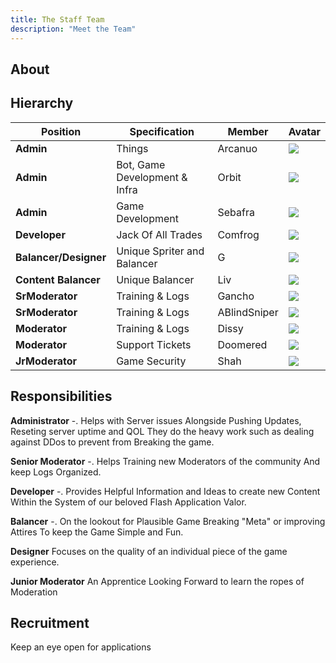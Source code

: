 ```yaml
---
title: The Staff Team
description: "Meet the Team"
---
```


## About



## Hierarchy
| Position | Specification | Member | Avatar |
| ----------- | ----- | ------ | ----- |
| **Admin**   | Things | Arcanuo | <img src="https://cdn.discordapp.com/attachments/1187552567295758487/1191081554160648312/arc.png?ex=65a42423&is=6591af23&hm=78f6b818c5422e658cc76ba6340d4601b76f72a6c70b7bc778b4e9f84718e1cd&" /> |
| **Admin**   | Bot, Game Development & Infra | Orbit | <img src="https://cdn.discordapp.com/attachments/1187552567295758487/1191081554391343214/orbit.png?ex=65a42423&is=6591af23&hm=f3bd010cdde9ffe88bf16ccf0905195bb63576edab5d0c7a8fa06feec9fdf450&" /> |
| **Admin**   | Game Development | Sebafra | <img src="https://cdn.discordapp.com/attachments/1187552567295758487/1191081554638811227/seb.png?ex=65a42423&is=6591af23&hm=ab7bcc02b4d248e31c553325756aacf1a334db40ca8bd7b1785174473c15bf6a&" /> |
| **Developer** | Jack Of All Trades | Comfrog | <img src="https://cdn.discordapp.com/attachments/1082223891277172777/1191155746939863180/comfrog-transparent-text.png?ex=65a4693c&is=6591f43c&hm=0fce60282163279f86633f08ddf972ef269adc15c8abc4e38c1b7b1961799acc&"/> |
| **Balancer/Designer** | Unique Spriter and Balancer | G | <img src="https://cdn.discordapp.com/attachments/1082223891277172777/1191155746319106129/388deacdb2f92d99cedb6aa366a386c2.png?ex=65a4693c&is=6591f43c&hm=5011001f8f2a592cf4b89172b505362c726cbeb35853ca7a5b7bd89bd3700c7c&"/> |
| **Content Balancer** | Unique Balancer | Liv | <img src="https://cdn.discordapp.com/attachments/1082223891277172777/1191155747422212206/F0XMWtyaUAAF6uV.png?ex=65a4693c&is=6591f43c&hm=22339b6f94d54289f380e4c9a542a14c3093beb49aba2792a90d3b5cbce648af&"/> |
| **SrModerator** | Training & Logs | Gancho | <img src="https://cdn.discordapp.com/attachments/1187552567295758487/1191081351156338789/gancho_1.gif?ex=65a423f3&is=6591aef3&hm=b735826b4752a14d879739a92f08854ca768f602ba0fa1533c54df2355ddcf77&" /> |
| **SrModerator** | Training & Logs | ABlindSniper | <img src="https://cdn.discordapp.com/attachments/1082223891277172777/1191155746700791848/ABlindSniper.jpg?ex=65a4693c&is=6591f43c&hm=55a8077d6dd94a6f3c8dbec3225f63bc8280f2ea9cd6b60d1584c7943d2a45f8&"/> |
| **Moderator** | Training & Logs | Dissy | <img src="https://cdn.discordapp.com/attachments/1082223891277172777/1191155745929048134/3f063d44ed3eafcf3567ce459a831074.jpg?ex=65a4693c&is=6591f43c&hm=d2b5e645cbfc08efa83ab747993739eeed0859c03cb8ade80c25eabde4d1c028&"/> |
| **Moderator** | Support Tickets | Doomered | <img src="https://cdn.discordapp.com/attachments/1082223891277172777/1191156308422967376/unknown-17-3-1_1.png?ex=65a469c2&is=6591f4c2&hm=ba2ee7f0cb10d6221d47ab06af911c4eb3136384a420a731e70472a354b1aa81&"/> |
| **JrModerator** | Game Security | Shah | <img src="https://cdn.discordapp.com/attachments/1082223891277172777/1191155747845845033/IMG_0075.jpg?ex=65a4693c&is=6591f43c&hm=9a9346707da3110794eaccebfe0a94bab073b82e1906ae0b42f61b77bc9c8a74&"/> |

## Responsibilities

**Administrator** -. Helps with Server issues Alongside Pushing Updates, Reseting server uptime and QOL They do the heavy work such as dealing against DDos to prevent from Breaking the game. 

**Senior Moderator** -. Helps Training new Moderators of the community And keep Logs Organized.

**Developer** -. Provides Helpful Information and Ideas to create new Content Within the System of our beloved Flash Application Valor.

 **Balancer** -. On the lookout for Plausible Game Breaking "Meta" or improving Attires To keep the Game Simple and Fun.

**Designer** Focuses on the quality of an individual piece of the game experience.

**Junior Moderator** An Apprentice Looking Forward to learn the ropes of Moderation



## Recruitment

Keep an eye open for applications
